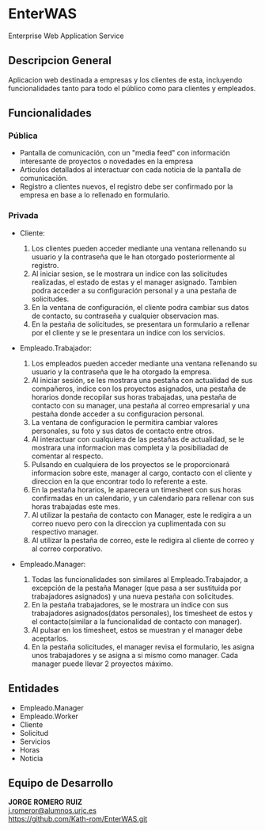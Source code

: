 # EnterWAS
Enterprise Web Application Service

## Descripcion General
Aplicacion web destinada a empresas y los clientes de esta, incluyendo funcionalidades tanto para todo el público como para clientes
y empleados.

## Funcionalidades

### Pública
- Pantalla de comunicación, con un "media feed" con información interesante de proyectos o novedades en la empresa
- Articulos detallados al interactuar con cada noticia de la pantalla de comunicación.
- Registro a clientes nuevos, el registro debe ser confirmado por la empresa en base a lo rellenado en formulario.

### Privada
- Cliente:
  1. Los clientes pueden acceder mediante una ventana rellenando su usuario y la contraseña que le han otorgado posteriormente al registro.
  2. Al iniciar sesion, se le mostrara un indice con las solicitudes realizadas, el estado de estas y el manager asignado. Tambien podra acceder a su configuración personal y a una pestaña de solicitudes.
  3. En la ventana de configuración, el cliente podra cambiar sus datos de contacto, su contraseña y cualquier observacion mas.
  4. En la pestaña de solicitudes, se presentara un formulario a rellenar por el cliente y se le presentara un indice con los servicios.

- Empleado.Trabajador:
  1. Los empleados pueden acceder mediante una ventana rellenando su usuario y la contraseña que le ha otorgado la empresa.
  2. Al iniciar sesión, se les mostrara una pestaña con actualidad de sus compañeros, indice con los proyectos asignados, una pestaña de horarios donde recopilar sus horas trabajadas, una pestaña de contacto con su manager, una pestaña al correo empresarial y una pestaña donde acceder a su configuracion personal.
  3. La ventana de configuracion le permitira cambiar valores personales, su foto y sus datos de contacto entre otros.
  4. Al interactuar con cualquiera de las pestañas de actualidad, se le mostrara una informacion mas completa y la posibiliadad de comentar al respecto.
  5. Pulsando en cualquiera de los proyectos se le proporcionará informacion sobre este, manager al cargo, contacto con el cliente y direccion en la que encontrar todo lo referente a este.
  6. En la pestaña horarios, le aparecera un timesheet con sus horas confirmadas en un calendario, y un calendario para rellenar con sus horas trabajadas este mes. 
  7. Al utilizar la pestaña de contacto con Manager, este le redigira a un correo nuevo pero con la direccion ya cuplimentada con su respectivo manager.
  8. Al utilizar la pestaña de correo, este le redigira al cliente de correo y al correo corporativo.

- Empleado.Manager:
  1. Todas las funcionalidades son similares al Empleado.Trabajador, a excepción de la pestaña Manager (que pasa a ser sustituida por trabajadores asignados) y una nueva pestaña con solicitudes.
  2. En la pestaña trabajadores, se le mostrara un indice con sus trabajadores asignados(datos personales), los timesheet de estos y el contacto(similar a la funcionalidad de contacto con manager).
  3. Al pulsar en los timesheet, estos se muestran y el manager debe aceptarlos.
  4. En la pestaña solicitudes, el manager revisa el formulario, les asigna unos trabajadores y se asigna a si mismo como manager. Cada manager puede llevar 2 proyectos máximo.

## Entidades

- Empleado.Manager
- Empleado.Worker
- Cliente
- Solicitud
- Servicios
- Horas
- Noticia





## Equipo de Desarrollo

**JORGE** **ROMERO** **RUIZ**  
j.romeror@alumnos.urjc.es  
https://github.com/Kath-rom/EnterWAS.git
